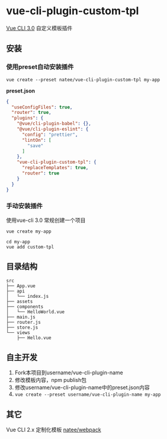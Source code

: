 # vue-cli-plugin-custom-tpl

[Vue CLI 3.0](https://github.com/vuejs/vue-cli) 自定义模板插件

## 安装

### 使用preset自动安装插件
```
vue create --preset natee/vue-cli-plugin-custom-tpl my-app
```

**preset.json**
```json
{
  "useConfigFiles": true,
  "router": true,
  "plugins": {
    "@vue/cli-plugin-babel": {},
    "@vue/cli-plugin-eslint": {
      "config": "prettier",
      "lintOn": [
        "save"
      ]
    },
    "vue-cli-plugin-custom-tpl": {
      "replaceTemplates": true,
      "router": true
    }
  }
}
```

### 手动安装插件
使用vue-cli 3.0 常规创建一个项目
```
vue create my-app
```

```
cd my-app
vue add custom-tpl
```

## 目录结构

```
src
├── App.vue
├── api
│   └── index.js
├── assets
├── components
│   └── HelloWorld.vue
├── main.js
├── router.js
├── store.js
└── views
    ├── Hello.vue

```

## 自主开发
1. Fork本项目到username/vue-cli-plugin-name
2. 修改模板内容，npm publish包
3. 修改username/vue-cli-plugin-name中的preset.json内容
4. `vue create --preset username/vue-cli-plugin-name my-app`

## 其它

Vue CLI 2.x 定制化模板 [natee/webpack](https://github.com/natee/webpack)

